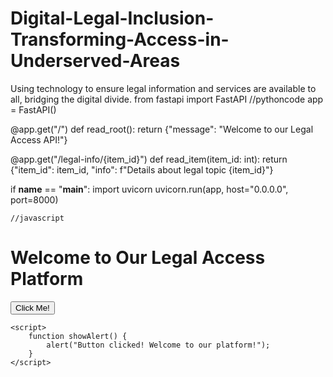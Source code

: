 # Digital-Legal-Inclusion-Transforming-Access-in-Underserved-Areas
Using technology to ensure legal information and services are available to all, bridging the digital divide.
from fastapi import FastAPI
//pythoncode
app = FastAPI()

@app.get("/")
def read_root():
    return {"message": "Welcome to our Legal Access API!"}

@app.get("/legal-info/{item_id}")
def read_item(item_id: int):
    return {"item_id": item_id, "info": f"Details about legal topic {item_id}"}

if __name__ == "__main__":
    import uvicorn
    uvicorn.run(app, host="0.0.0.0", port=8000)


    //javascript
  <!DOCTYPE html>
<html lang="en">
<head>
    <meta charset="UTF-8">
    <meta name="viewport" content="width=device-width, initial-scale=1.0">
    <title>Simple JavaScript Example</title>
</head>
<body>
    <h1>Welcome to Our Legal Access Platform</h1>
    <button onclick="showAlert()">Click Me!</button>

    <script>
        function showAlert() {
            alert("Button clicked! Welcome to our platform!");
        }
    </script>
</body>
</html>
